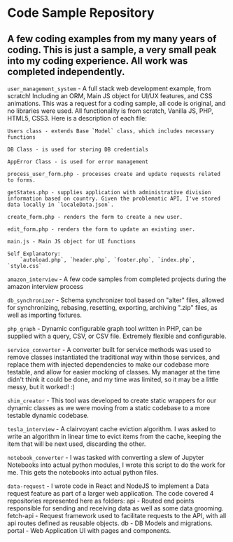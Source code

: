 # Code Sample Repository 

## A few coding examples from my many years of coding. This is just a sample, a very small peak into my coding experience. All work was completed independently.

`user_management_system` - A full stack web development example, from scratch! Including an ORM, Main JS object for UI/UX features, and CSS animations. This was a request for a coding sample, all code is original, and no libraries were used. All functionality is from scratch, Vanilla JS, PHP, HTML5, CSS3. Here is a description of each file:

	Users class - extends Base `Model` class, which includes necessary functions

	DB Class - is used for storing DB credentials

	AppError Class - is used for error management

	process_user_form.php - processes create and update requests related to forms.

	getStates.php - supplies application with administrative division information based on country. Given the problematic API, I've stored data locally in `localeData.json`.

	create_form.php - renders the form to create a new user.

	edit_form.php - renders the form to update an existing user.

	main.js - Main JS object for UI functions

	Self Explanatory:
	    `autoload.php`, `header.php`, `footer.php`, `index.php`, `style.css`
	    
`amazon_interview` - A few code samples from completed projects during the amazon interview process

`db_synchronizer` - Schema synchronizer tool based on "alter" files, allowed for synchronizing, rebasing, resetting, exporting, archiving ".zip" files, as well as importing fixtures.

`php_graph` - Dynamic configurable graph tool written in PHP, can be supplied with a query, CSV, or CSV file. Extremely flexible and configurable.

`service_converter` - A converter built for service methods was used to remove classes instantiated the traditional way within those services, and replace them with injected dependencies to make our codebase more testable, and allow for easier mocking of classes. My manager at the time didn't think it could be done, and my time was limited, so it may be a little messy, but it worked! :)

`shim_creator` - This tool was developed to create static wrappers for our dynamic classes as we were moving from a static codebase to a more testable dynamic codebase.

`tesla_interview` - A clairvoyant cache eviction algorithm. I was asked to write an algorithm in linear time to evict items from the cache, keeping the item that will be next used, discarding the other.

`notebook_converter` - I was tasked with converting a slew of Jupyter Notebooks into actual python modules, I wrote this script to do the work for me. This gets the notebooks into actual python files.

`data-request` - I wrote code in React and NodeJS to implement a Data request feature as part of a larger web application. The code covered 4 repositories represented here as folders:
	api - Routed end points responsible for sending and receiving data as well as some data grooming.
	fetch-api - Request framework used to facilitate requests to the API, with all api routes defined as reusable objects.
	db - DB Models and migrations.
	portal - Web Application UI with pages and components.

